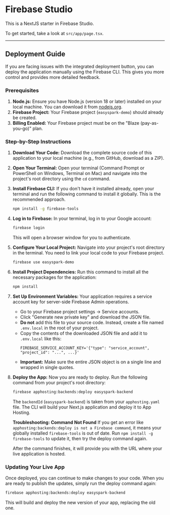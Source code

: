 # Firebase Studio

This is a NextJS starter in Firebase Studio.

To get started, take a look at `src/app/page.tsx`.

---

## Deployment Guide

If you are facing issues with the integrated deployment button, you can deploy the application manually using the Firebase CLI. This gives you more control and provides more detailed feedback.

### Prerequisites

1.  **Node.js:** Ensure you have Node.js (version 18 or later) installed on your local machine. You can download it from [nodejs.org](https://nodejs.org/).
2.  **Firebase Project:** Your Firebase project (`easyspark-demo`) should already be created.
3.  **Billing Enabled:** Your Firebase project must be on the "Blaze (pay-as-you-go)" plan.

### Step-by-Step Instructions

1.  **Download Your Code:**
    Download the complete source code of this application to your local machine (e.g., from GitHub, download as a ZIP).

2.  **Open Your Terminal:**
    Open your terminal (Command Prompt or PowerShell on Windows, Terminal on Mac) and navigate into the project's root directory using the `cd` command.

3.  **Install Firebase CLI:**
    If you don't have it installed already, open your terminal and run the following command to install it globally. This is the recommended approach.
    ```bash
    npm install -g firebase-tools
    ```

4.  **Log in to Firebase:**
    In your terminal, log in to your Google account:
    ```bash
    firebase login
    ```
    This will open a browser window for you to authenticate.

5.  **Configure Your Local Project:**
    Navigate into your project's root directory in the terminal. You need to link your local code to your Firebase project.
    ```bash
    firebase use easyspark-demo
    ```

6.  **Install Project Dependencies:**
    Run this command to install all the necessary packages for the application:
    ```bash
    npm install
    ```

7.  **Set Up Environment Variables:**
    Your application requires a service account key for server-side Firebase Admin operations.
    - Go to your Firebase project settings -> Service accounts.
    - Click "Generate new private key" and download the JSON file.
    - **Do not** add this file to your source code. Instead, create a file named `.env.local` in the root of your project.
    - Copy the contents of the downloaded JSON file and add it to `.env.local` like this:
      ```
      FIREBASE_SERVICE_ACCOUNT_KEY='{"type": "service_account", "project_id": "...", ...}'
      ```
    - **Important:** Make sure the entire JSON object is on a single line and wrapped in single quotes.

8.  **Deploy the App:**
    Now you are ready to deploy. Run the following command from your project's root directory:
    ```bash
    firebase apphosting:backends:deploy easyspark-backend
    ```
    The `backendId` (`easyspark-backend`) is taken from your `apphosting.yaml` file. The CLI will build your Next.js application and deploy it to App Hosting.

    **Troubleshooting: Command Not Found**
    If you get an error like `apphosting:backends:deploy is not a Firebase command`, it means your globally installed `firebase-tools` is out of date. Run `npm install -g firebase-tools` to update it, then try the deploy command again.

    After the command finishes, it will provide you with the URL where your live application is hosted.

### Updating Your Live App

Once deployed, you can continue to make changes to your code. When you are ready to publish the updates, simply run the deploy command again:
```bash
firebase apphosting:backends:deploy easyspark-backend
```
This will build and deploy the new version of your app, replacing the old one.
